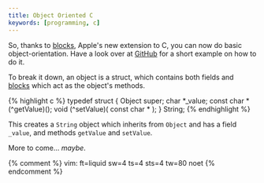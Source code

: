 ```yaml
---
title: Object Oriented C
keywords: [programming, c]
---
```


So, thanks to [blocks](http://thirdcog.eu/pwcblocks/), Apple's new extension to
C, you can now do basic object-orientation. Have a look over at
[GitHub](http://gist.github.com/605457) for a short example on how to do it.

To break it down, an object is a struct, which contains both fields and
[blocks](http://thirdcog.eu/pwcblocks/) which act as the object's methods.

{% highlight c %}
typedef struct {
	Object super;
	char *_value;
	const char *(^getValue)();
	void (^setValue)( const char * );
} String;
{% endhighlight %}

This creates a `String` object which inherits from `Object` and has a field
`_value`, and methods `getValue` and `setValue`.

More to come... _maybe_.

{% comment %}
vim: ft=liquid sw=4 ts=4 sts=4 tw=80 noet
{% endcomment %}

